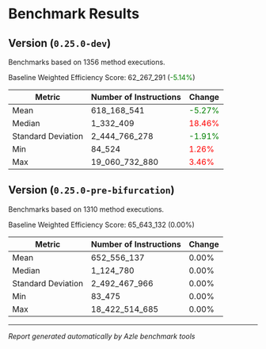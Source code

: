# Benchmark Results

## Version (`0.25.0-dev`)

Benchmarks based on 1356 method executions.

Baseline Weighted Efficiency Score: 62_267_291 (<span style="color: green">-5.14%</span>)

| Metric             | Number of Instructions | Change                                   |
| ------------------ | ---------------------- | ---------------------------------------- |
| Mean               | 618_168_541            | <span style="color: green">-5.27%</span> |
| Median             | 1_332_409              | <span style="color: red">18.46%</span>   |
| Standard Deviation | 2_444_766_278          | <span style="color: green">-1.91%</span> |
| Min                | 84_524                 | <span style="color: red">1.26%</span>    |
| Max                | 19_060_732_880         | <span style="color: red">3.46%</span>    |

## Version (`0.25.0-pre-bifurcation`)

Benchmarks based on 1310 method executions.

Baseline Weighted Efficiency Score: 65_643_132 (0.00%)

| Metric             | Number of Instructions | Change |
| ------------------ | ---------------------- | ------ |
| Mean               | 652_556_137            | 0.00%  |
| Median             | 1_124_780              | 0.00%  |
| Standard Deviation | 2_492_467_966          | 0.00%  |
| Min                | 83_475                 | 0.00%  |
| Max                | 18_422_514_685         | 0.00%  |

---

_Report generated automatically by Azle benchmark tools_

